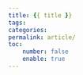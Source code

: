 ```yaml
---
title: {{ title }}
tags:
categories:
permalink: article/
toc:
    number: false
    enable: true
---
```

